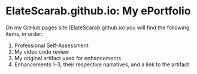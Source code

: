 # **ElateScarab.github.io: My ePortfolio**

On my GitHub pages site (ElateScarab.github.io) you will find the following items, in order:

1. Professional Self-Assessment
2. My video code review
3. My original artifact used for enhancements
4. Enhancements 1-3, their respective narratives, and a link to the artifact
